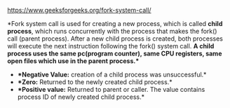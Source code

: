 https://www.geeksforgeeks.org/fork-system-call/

\*Fork system call is used for creating a new process, which is called **child process**, which runs concurrently with the process that makes the fork() call (parent process). After a new child process is created, both processes will execute the next instruction following the fork() system call. **A child process uses the same pc(program counter), same CPU registers, same open files which use in the parent process.\***

- **\*Negative Value:** creation of a child process was unsuccessful.\*
- **\*Zero:** Returned to the newly created child process.\*
- **\*Positive value:** Returned to parent or caller. The value contains process ID of newly created child process.\*
